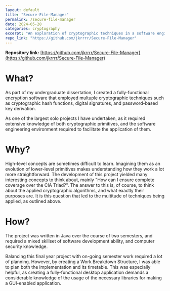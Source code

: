 ```yaml
---
layout: default
title: "Secure-File-Manager"
permalink: /secure-file-manager
date: 2024-05-28
categories: cryptography
excerpt: "An exploration of cryptographic techniques in a software engineering environment."
repo_link: "https://github.com/jkrrrr/Secure-File-Manager"
---
```


**Repository link:** [https://github.com/jkrrrr/Secure-File-Manager](https://github.com/jkrrrr/Secure-File-Manager)

# What?
As part of my undergraduate dissertation, I created a fully-functional encryption software that employed multuple cryptographic techniques such as cryptographic hash functions, digital signatures, and password-based key derivation.

As one of the largest solo projects I have undertaken, as it required extensive knowledge of both cryptographic primitives, and the software engineering environment required to facilitate the application of them.

# Why?
High-level concepts are sometimes difficult to learn. Imagining them as an evolution of lower-level primitives makes understanding how they work a lot more straightforward. The development of this project yielded many interesting concepts to think about, mainly "How can I ensure complete coverage over the CIA Triad?". The answer to this is, of course, to think about the applied cryptographic algorithms, and what exactly their purposes are. It is this question that led to the multitude of techniques being applied, as outlined above.

# How?
The project was written in Java over the course of two semesters, and required a mixed skillset of software development ability, and computer security knowledge.

Balancing this final year project with on-going semester work required a lot of planning. However, by creating a Work Breakdown Structure, I was able to plan both the implementation and its timetable. This was especially helpful, as creating a fully-functional desktop application demands a considerable knowledge of the usage of the necessary libraries for making a GUI-enabled application.
